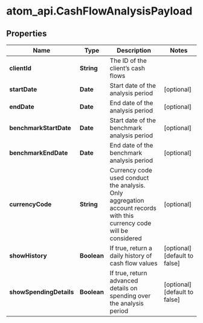 # atom_api.CashFlowAnalysisPayload

## Properties
Name | Type | Description | Notes
------------ | ------------- | ------------- | -------------
**clientId** | **String** | The ID of the client’s cash flows | 
**startDate** | **Date** | Start date of the analysis period | [optional] 
**endDate** | **Date** | End date of the analysis period | [optional] 
**benchmarkStartDate** | **Date** | Start date of the benchmark analysis period | [optional] 
**benchmarkEndDate** | **Date** | End date of the benchmark analysis period | [optional] 
**currencyCode** | **String** | Currency code used conduct the analysis. Only aggregation account records with this currency code will be considered | [optional] 
**showHistory** | **Boolean** | If true, return a daily history of cash flow values | [optional] [default to false]
**showSpendingDetails** | **Boolean** | If true, return advanced details on spending over the analysis period | [optional] [default to false]


